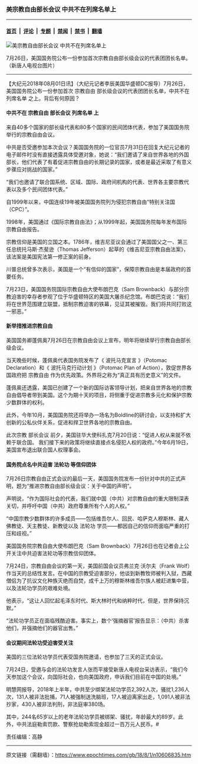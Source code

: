 ### 美宗教自由部长会议 中共不在列席名单上

---

#### [首页](../../../..?n10606835) &nbsp;|&nbsp; [评论](../../../../../epoch-comment?n10606835) &nbsp;|&nbsp; [专题](../../../../../epoch-special?n10606835) &nbsp;|&nbsp; [禁闻](../../../../../epoch-news?n10606835) &nbsp;|&nbsp; [禁书](../../../../../books?n10606835) &nbsp;|&nbsp; [翻墙](https://github.com/gfw-breaker/nogfw/blob/master/README.md?n10606835)


<div><img alt="美宗教自由部长会议 中共不在列席名单上" class="attachment-djy_600_400 size-djy_600_400 wp-post-image" src="https://i.epochtimes.com/assets/uploads/2018/08/013-600x364.jpg"/>
<div class="caption">
 <p>
  7月26日，美国国务院公布一份参加首次宗教自由部长级会议的代表团团长名单。（新唐人电视台图片）
 </p>
</div></div><hr/><div class="post_content" id="artbody" itemprop="articleBody">
 <!-- article content begin -->
 <p>
  【大纪元2018年08月01日讯】（大纪元记者李辰美国华盛顿DC报导）7月26日，美国国务院公布一份参加首次
  <ok href="https://www.epochtimes.com/gb/tag/%E5%AE%97%E6%95%99%E8%87%AA%E7%94%B1.html">
   宗教自由
  </ok>
  部长级会议的代表团团长名单，中共不在
  <ok href="https://www.epochtimes.com/gb/tag/%E5%88%97%E5%B8%AD%E5%90%8D%E5%8D%95.html">
   列席名单
  </ok>
  之上。背后有何原因？
 </p>
 <h4>
  中共不在
  <ok href="https://www.epochtimes.com/gb/tag/%E5%AE%97%E6%95%99%E8%87%AA%E7%94%B1.html">
   宗教自由
  </ok>
  <ok href="https://www.epochtimes.com/gb/tag/%E9%83%A8%E9%95%BF%E4%BC%9A%E8%AE%AE.html">
   部长会议
  </ok>
  <ok href="https://www.epochtimes.com/gb/tag/%E5%88%97%E5%B8%AD%E5%90%8D%E5%8D%95.html">
   列席名单
  </ok>
  上
 </h4>
 <p>
  来自40多个国家的部长级代表和80多个国家的民间团体代表，参加了美国国务院举行的宗教自由会议。
 </p>
 <p>
  中共是否受邀参加本次会议？美国国务院的一位官员7月31日在回复大纪元记者的电子邮件时没有直接透露具体受邀对象，她说：“我们邀请了来自世界各地的外国部长，他们代表了有着促进宗教自由的长期记录的国家，或者是最近采取了有意义步骤应对挑战的国家。”
 </p>
 <p>
  “我们也邀请了联合国系统、区域、国际、政府间机构的代表、世界各主要宗教代表以及多个民间团体代表。”
 </p>
 <p>
  自1999年以来，中国连续19年被美国国务院列为侵犯宗教自由“特别关注国（CPC）”。
 </p>
 <p>
  1998年，美国通过《国际宗教自由法》；从1999年起，美国国务院每年发布国际宗教自由报告。
 </p>
 <p>
  宗教信仰是美国的立国之本。1786年，维吉尼亚议会通过了美国国父之一、第三任总统托马斯‧杰斐逊（Thomas Jefferson）起草的《维吉尼亚宗教自由法案》，该法案是美国宪法第一修正案的前身。
 </p>
 <p>
  川普总统曾多次表示，美国是一个“有信仰的国家”，保障宗教自由是本届政府的首要任务。
 </p>
 <p>
  7月23日，美国国务院国际宗教自由大使布朗巴克（Sam Brownback）与部分宗教迫害的幸存者参观了位于华盛顿特区的美国大屠杀纪念馆。布朗巴克说：“我们将在世界范围建立联盟，抵制宗教迫害的铁幕，见证其被摧毁。我们将共同打败这一邪恶。”
 </p>
 <h4>
  新举措推进宗教自由
 </h4>
 <p>
  美国国务卿蓬佩奥7月26日在宗教自由会议上宣布，明年将继续举行宗教自由部长级会议。
 </p>
 <p>
  当天晚些时候，蓬佩奥代表国务院发布了《
  <ok href="https://www.epochtimes.com/gb/tag/%e6%b3%a2%e6%89%98%e9%a6%ac%e5%85%8b%e5%ae%a3%e8%a8%80.html">
   波托马克宣言
  </ok>
  》（Potomac Declaration）和《
  <ok href="https://www.epochtimes.com/gb/tag/%e6%b3%a2%e6%89%98%e9%a6%ac%e5%85%8b%e8%a1%8c%e5%8b%95%e8%a8%88%e5%8a%83.html">
   波托马克行动计划
  </ok>
  》（Potomac Plan of Action），敦促世界各国政府把
  <ok href="https://www.epochtimes.com/gb/tag/%e5%ae%97%e6%95%99%e8%87%aa%e7%94%b1.html">
   宗教自由
  </ok>
  作为优先政策。外界将之称为“真正具有历史意义”的文件。
 </p>
 <p>
  蓬佩奥还透露，美国已创建了一个新的国际访客领导计划，把来自世界各地的宗教自由倡导者带到美国。这个为期十天的项目，将侧重于促进宗教多元化和保护宗教少数群体的权利。
 </p>
 <p>
  此外，今年10月，美国国务院还将举办一场名为Boldline的研讨会，以支持和扩大创新的公私伙伴关系，促进和捍卫世界各地的宗教自由。
 </p>
 <p>
  此次宗教
  <ok href="https://www.epochtimes.com/gb/tag/%E9%83%A8%E9%95%BF%E4%BC%9A%E8%AE%AE.html">
   部长会议
  </ok>
  前夕，美国驻华大使科扎克7月20日说：“促进人权从来就不依赖于联合国。 我们接下来的政策将继续直接点名侵犯人权的政府。”今年6月19日，美国宣布退出联合国人权理事会。
 </p>
 <h4>
  国务院点名中共迫害
  <ok href="https://www.epochtimes.com/gb/tag/%E6%B3%95%E8%BD%AE%E5%8A%9F.html">
   法轮功
  </ok>
  等信仰团体
 </h4>
 <p>
  7月26日宗教自由正式会议的最后一天，美国国务院发布一份针对中共的正式声明，题为“推进宗教自由部长级会议：关于中国的声明”。
 </p>
 <p>
  声明说，“作为国际社会的代表，我们就中国（中共）对宗教自由的重大限制深表关切，并呼吁中国（中共）政府尊重所有个人的人权。”
 </p>
 <p>
  “中国宗教少数群体的许多成员——包括维吾尔人、回民、哈萨克人穆斯林、藏人佛教徒、天主教徒、新教徒以及
  <ok href="https://www.epochtimes.com/gb/tag/%E6%B3%95%E8%BD%AE%E5%8A%9F.html">
   法轮功
  </ok>
  学员——都因自己的信仰而面临严重的打压和歧视。”
 </p>
 <p>
  美国国务院宗教自由大使布朗巴克（Sam Brownback）7月26日也在记者会上公开关注中共迫害法轮功等宗教信仰团体。
 </p>
 <p>
  7月24日，宗教自由会议的第一天，美国前国会议员弗兰克‧沃尔夫（Frank Wolf）作当天的总结性发言。在中国的宗教受迫害部分，他谈到新教牧师被判入狱，西藏僧侣为了抗议文化种族灭绝而自焚，成千上万的穆斯林维吾尔族人被赶进集中营，以及法轮功学员的艰难处境。
 </p>
 <p>
  他表示，“这让人回忆起毛泽东时代、斯大林时代和纳粹时代，但是，世界保持沉默。”
 </p>
 <p>
  “法轮功学员正在面临残酷迫害。事实上，数个‘强摘器官’报告显示：（中共）杀害他们，并强摘他们的器官出售。”
 </p>
 <h4>
  会议期间法轮功受迫害受关注
 </h4>
 <p>
  美国的三位法轮功学员代表受国务院邀请，也参加了三天的正式会议。
 </p>
 <p>
  7月24日，受邀与会的法轮功发言人张而平接受新唐人电视台采访表示，“我们今天参加这个会议，向国际社会，也向美国政府，申诉我们目前在中国的处境。”
 </p>
 <p>
  明慧网报导，2018年上半年，中共至少绑架法轮功学员2,392人次，骚扰1,236人次，131人被非法批捕，71人被强制送洗脑班，17人被迫离家出走，1,091人被非法抄家，430人被非法判刑，非法庭审380场。
 </p>
 <p>
  其中，244名65岁以上的老年法轮功学员被绑架、骚扰，年龄最大的89岁。此外，中共法庭勒索罚款、警察抢劫勒索现金超过一百万元人民币。#
 </p>
 <p>
  责任编辑：高静
 </p>
 <!-- article content end -->
 <div id="below_article_ad">
 </div>
</div>


---

原文链接（需翻墙）：https://www.epochtimes.com/gb/18/8/1/n10606835.htm